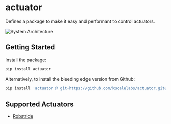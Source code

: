 # actuator

Defines a package to make it easy and performant to control actuators.

![System Architecture](https://github.com/user-attachments/assets/b10f82df-854f-4252-ba4e-e1f77419767a)

## Getting Started

Install the package:

```bash
pip install actuator
```

Alternatively, to install the bleeding edge version from Github:

```bash
pip install 'actuator @ git+https://github.com/kscalelabs/actuator.git@master'
```

## Supported Actuators

- [Robstride](https://robstride.com/)

